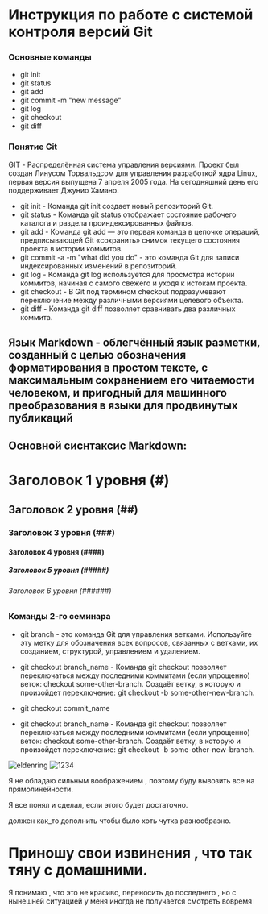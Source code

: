 # Инструкция по работе с системой контроля версий Git

### Основные команды

* git init
* git status
* git add
* git commit -m "new message"
* git log
* git checkout
* git diff

### Понятие Git

GIT - Распределённая система управления версиями. Проект был создан Линусом Торвальдсом для управления разработкой ядра Linux, первая версия выпущена 7 апреля 2005 года. На сегодняшний день его поддерживает Джунио Хамано.

* git init - Команда git init создает новый репозиторий Git.
* git status - Команда git status отображает состояние рабочего каталога и раздела проиндексированных файлов.
* git add - Команда git add — это первая команда в цепочке операций, предписывающей Git «сохранить» снимок текущего состояния проекта в истории коммитов.
* git commit -a -m "what did you do" -  это команда Git для записи индексированных изменений в репозиторий.
* git log - Команда git log используется для просмотра истории коммитов, начиная с самого свежего и уходя к истокам проекта. 
* git checkout - В Git под термином checkout подразумевают переключение между различными версиями целевого объекта.
* git diff - Команда git diff позволяет сравнивать два различных коммита.

## Язык Markdown - облегчённый язык разметки, созданный с целью обозначения форматирования в простом тексте, с максимальным сохранением его читаемости человеком, и пригодный для машинного преобразования в языки для продвинутых публикаций

## Основной сиснтаксис Markdown:

# Заголовок 1 уровня (#)

## Заголовок 2 уровня (##)

### Заголовок 3 уровня (###)

#### Заголовок 4 уровня (####)

##### Заголовок 5 уровня (#####)

###### Заголовок 6 уровня (######)

### Команды 2-го семинара 

* git branch -  это команда Git для управления ветками. Используйте эту метку для обозначения всех вопросов, связанных с ветками, их созданием, структурой, управлением и удалением. 


* git checkout branch_name - Команда git checkout позволяет переключаться между последними коммитами (если упрощенно) веток: checkout some-other-branch. Создаёт ветку, в которую и произойдет переключение: git checkout -b some-other-new-branch.

* git checkout commit_name

* git checkout branch_name - Команда git checkout позволяет переключаться между последними коммитами (если упрощенно) веток: checkout some-other-branch. Создаёт ветку, в которую и произойдет переключение: git checkout -b some-other-new-branch.

![eldenring](eldenring.jpg)
![1234](1234.png)


Я не обладаю сильным воображением , поэтому буду вывозить все на прямолинейности.

Я все понял и сделал, если этого будет достаточно.

должен как_то дополнить чтобы было хоть чутка разнообразно.

# Приношу свои извинения , что так тяну с домашними. 

Я понимаю , что это не красиво, переносить до последнего , но с нынешней ситуацией у меня иногда не получается смотреть вовремя
